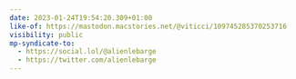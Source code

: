 ```yaml
---
date: 2023-01-24T19:54:20.309+01:00
like-of: https://mastodon.macstories.net/@viticci/109745285370253716
visibility: public
mp-syndicate-to:
  - https://social.lol/@alienlebarge
  - https://twitter.com/alienlebarge
---
```

